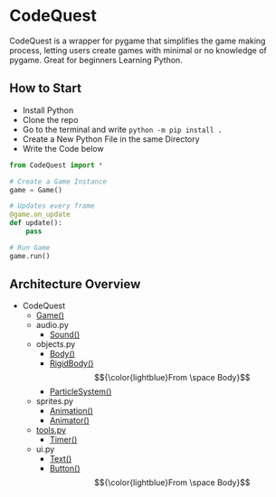 # CodeQuest

  CodeQuest is a wrapper for pygame that simplifies the game making process, letting users create games with minimal or no knowledge of pygame. Great for beginners Learning Python.

## How to Start

  * Install Python
  * Clone the repo
  * Go to the terminal and write ```python -m pip install .```
  * Create a New Python File in the same Directory
  * Write the Code below

```py
from CodeQuest import *

# Create a Game Instance
game = Game()

# Updates every frame
@game.on_update
def update():
    pass

# Run Game
game.run()
```

## Architecture Overview

  * CodeQuest
    * [Game()](docs/Game().md)
    * audio.py
      * [Sound()](docs/audio.py/Sound().md)
    * objects.py
      * [Body()](docs/objects.py/Body().md)
      * [RigidBody()](docs/objects.py/RigidBody().md) $${\color{lightblue}From \space Body}$$
      * [ParticleSystem()](docs/objects.py/ParticleSystem().md)
    * sprites.py
      * [Animation()](docs/sprites.py/Animation().md)
      * [Animator()](docs/sprites.py/Animator().md)
    * [tools.py](docs/tools.py/tools.py.md)
      * [Timer()](docs/tools.py/Timer().md)
    * ui.py
      * [Text()](docs/ui.py/Text().md)
      * [Button()](docs/ui.py/Button().md) $${\color{lightblue}From \space Body}$$
